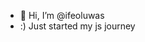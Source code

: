 - 👋 Hi, I’m @ifeoluwas
- :) Just started my js journey
<!---
ifeoluwas/ifeoluwas is a ✨ special ✨ repository because its `README.md` (this file) appears on your GitHub profile.
You can click the Preview link to take a look at your changes.
--->
